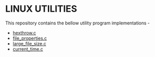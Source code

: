 # LINUX UTILITIES
This repository contains the bellow utility program implementations -

* [hexthrow.c]
* [file_properties.c]
* [large_file_size.c]
* [current_time.c]

[hexthrow.c]: ./hexthrow.c
[file_properties.c]: ./file_properties.c
[large_file_size.c]: ./large_file_size.c
[current_time.c]: ./current_time.c

